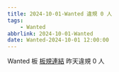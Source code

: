 ```yaml
---
title: 2024-10-01-Wanted 違規 0 人
tags:
    - Wanted
abbrlink: 2024-10-01-Wanted
date: Wanted-2024-10-01 12:00:00
---
```

Wanted 板 [板規連結](https://www.ptt.cc/bbs/Wanted/M.1608829773.A.D3B.html)
昨天違規 0 人

